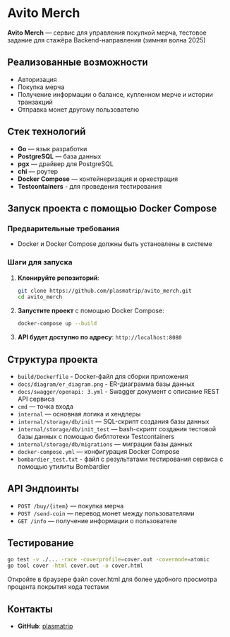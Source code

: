 # Avito Merch

**Avito Merch** — сервис для управления покупкой мерча, тестовое задание для стажёра Backend-направления (зимняя волна 2025)

## Реализованные возможности

- Авторизация
- Покупка мерча
- Получение информации о балансе, купленном мерче и истории транзакций
- Отправка монет другому пользователю

## Стек технологий

- **Go** — язык разработки
- **PostgreSQL** — база данных
- **pgx** — драйвер для PostgreSQL
- **chi** — роутер
- **Docker Compose** — контейнеризация и оркестрация
- **Testcontainers** - для проведения тестирования

## Запуск проекта с помощью Docker Compose

### Предварительные требования

- Docker и Docker Compose должны быть установлены в системе

### Шаги для запуска

1. **Клонируйте репозиторий**:

   ```bash
   git clone https://github.com/plasmatrip/avito_merch.git
   cd avito_merch
   ```

2. **Запустите проект** с помощью Docker Compose:

   ```bash
   docker-compose up --build
   ```

3. **API будет доступно по адресу**: `http://localhost:8080`

## Структура проекта

- `build/Dockerfile` - Docker-файл для сборки приложения
- `docs/diagram/er_diagram.png` - ER-диаграмма базы данных
- `docs/swagger/openapi: 3.yml` - Swagger документ с описание REST API сервиса
- `cmd` — точка входа
- `internal` — основная логика и хендлеры
- `internal/storage/db/init` — SQL-скрипт создания базы данных
- `internal/storage/db/init_test` — bash-скрипт создания тестовой базы данных с помощью библтотеки Testcontainers
- `internal/storage/db/migrations` — миграции базы данных
- `docker-compose.yml` — конфигурация Docker Compose
- `bombardier_test.txt` - файл с результатами тестирования сервиса с помощью утилиты Bombardier

## API Эндпоинты

- `POST /buy/{item}` — покупка мерча
- `POST /send-coin` — перевод монет между пользователями
- `GET /info` — получение информации о пользователе

## Тестирование

```bash
go test -v ./... -race -coverprofile=cover.out -covermode=atomic
go tool cover -html cover.out -o cover.html
```

Откройте в браузере файл cover.html для более удобного просмотра процента покрытия кода тестами

## Контакты

- **GitHub**: [plasmatrip](https://github.com/plasmatrip)
